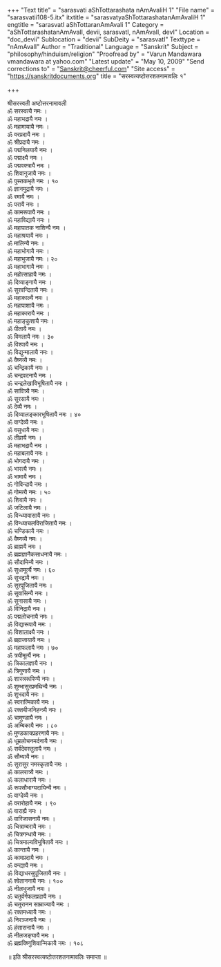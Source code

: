 +++
"Text title" = "sarasvati aShTottarashata nAmAvaliH 1"
"File name" = "sarasvatii108-5.itx"
itxtitle = "sarasvatyaShTottarashatanAmAvaliH 1"
engtitle = "sarasvatI aShTottaranAmAvali 1"
Category = "aShTottarashatanAmAvalI, devii, sarasvatI, nAmAvalI, devI"
Location = "doc_devii"
Sublocation = "devii"
SubDeity = "sarasvatI"
Texttype = "nAmAvalI"
Author = "Traditional"
Language = "Sanskrit"
Subject = "philosophy/hinduism/religion"
"Proofread by" = "Varun Mandawara vmandawara at yahoo.com"
"Latest update" = "May 10, 2009"
"Send corrections to" = "Sanskrit@cheerful.com"
"Site access" = "https://sanskritdocuments.org"
title = "सरस्वत्यष्टोत्तरशतनामावलिः १"

+++
  
 श्रीसरस्वती अष्टोत्तरनामावली   
ॐ सरस्वत्यै नमः ।  
ॐ महाभद्रायै नमः ।  
ॐ महामायायै नमः ।  
ॐ वरप्रदायै नमः ।  
ॐ श्रीप्रदायै नमः ।  
ॐ पद्मनिलयायै नमः ।  
ॐ पद्माक्ष्यै नमः ।  
ॐ पद्मवक्त्रायै नमः ।  
ॐ शिवानुजायै नमः ।  
ॐ पुस्तकभृते नमः । १०  
ॐ ज्ञानमुद्रायै नमः ।  
ॐ रमायै नमः ।  
ॐ परायै नमः ।  
ॐ कामरूपायै नमः ।  
ॐ महाविद्यायै नमः ।  
ॐ महापातक नाशिन्यै नमः ।  
ॐ महाश्रयायै नमः ।  
ॐ मालिन्यै नमः ।  
ॐ महाभोगायै नमः ।  
ॐ महाभुजायै नमः । २०  
ॐ महाभागायै नमः ।  
ॐ महोत्साहायै नमः ।  
ॐ दिव्याङ्गायै नमः ।  
ॐ सुरवन्दितायै नमः ।  
ॐ महाकाल्यै नमः ।  
ॐ महापाशायै नमः ।  
ॐ महाकारायै नमः ।  
ॐ महाङ्कुशायै नमः ।  
ॐ पीतायै नमः ।  
ॐ विमलायै नमः । ३०  
ॐ विश्वायै नमः ।  
ॐ विद्युन्मालायै नमः ।  
ॐ वैष्णव्यै नमः ।  
ॐ चन्द्रिकायै नमः ।  
ॐ चन्द्रवदनायै नमः ।  
ॐ चन्द्रलेखाविभूषितायै नमः ।  
ॐ सावित्र्यै नमः ।  
ॐ सुरसायै नमः ।  
ॐ देव्यै नमः ।  
ॐ दिव्यालङ्कारभूषितायै नमः । ४०  
ॐ वाग्देव्यै नमः ।  
ॐ वसुधायै नमः ।  
ॐ तीव्रायै नमः ।  
ॐ महाभद्रायै नमः ।  
ॐ महाबलायै नमः ।  
ॐ भोगदायै नमः ।  
ॐ भारत्यै नमः ।  
ॐ भामायै नमः ।  
ॐ गोविन्दायै नमः ।  
ॐ गोमत्यै नमः । ५०  
ॐ शिवायै नमः ।  
ॐ जटिलायै नमः ।  
ॐ विन्ध्यावासायै नमः ।  
ॐ विन्ध्याचलविराजितायै नमः ।  
ॐ चण्डिकायै नमः ।  
ॐ वैष्णव्यै नमः ।  
ॐ ब्राह्मयै नमः ।  
ॐ ब्रह्मज्ञानैकसाधनायै नमः ।  
ॐ सौदामिन्यै नमः ।  
ॐ सुधामूर्त्यै नमः । ६०  
ॐ सुभद्रायै नमः ।  
ॐ सुरपूजितायै नमः ।  
ॐ सुवासिन्यै नमः ।  
ॐ सुनासायै नमः ।  
ॐ विनिद्रायै नमः ।  
ॐ पद्मलोचनायै नमः ।  
ॐ विद्यारूपायै नमः ।  
ॐ विशालाक्ष्यै नमः ।  
ॐ ब्रह्मजायायै नमः ।  
ॐ महाफलायै नमः । ७०  
ॐ त्रयीमूर्त्यै नमः ।  
ॐ त्रिकालज्ञायै नमः ।  
ॐ त्रिगुणायै नमः ।  
ॐ शास्त्ररूपिण्यै नमः ।  
ॐ शुम्भासुरप्रमथिन्यै नमः ।  
ॐ शुभदायै नमः ।  
ॐ स्वरात्मिकायै नमः ।  
ॐ रक्तबीजनिहन्त्र्यै नमः ।  
ॐ चामुण्डायै नमः ।  
ॐ अम्बिकायै नमः । ८०  
ॐ मुण्डकायप्रहरणायै नमः ।  
ॐ धूम्रलोचनमर्दनायै नमः ।  
ॐ सर्वदेवस्तुतायै नमः ।  
ॐ सौम्यायै नमः ।  
ॐ सुरासुर नमस्कृतायै नमः ।  
ॐ कालरात्र्यै नमः ।  
ॐ कलाधारायै नमः ।  
ॐ रूपसौभाग्यदायिन्यै नमः ।  
ॐ वाग्देव्यै नमः ।  
ॐ वरारोहायै नमः । ९०  
ॐ वाराह्यै नमः ।  
ॐ वारिजासनायै नमः ।  
ॐ चित्राम्बरायै नमः ।  
ॐ चित्रगन्धायै नमः ।  
ॐ चित्रमाल्यविभूषितायै नमः ।  
ॐ कान्तायै नमः ।  
ॐ कामप्रदायै नमः ।  
ॐ वन्द्यायै नमः ।  
ॐ विद्याधरसुपूजितायै नमः ।  
ॐ श्वेताननायै नमः । १००  
ॐ नीलभुजायै नमः ।  
ॐ चतुर्वर्गफलप्रदायै नमः ।  
ॐ चतुरानन साम्राज्यायै नमः ।  
ॐ रक्तमध्यायै नमः ।  
ॐ निरञ्जनायै नमः ।  
ॐ हंसासनायै नमः ।  
ॐ नीलजङ्घायै नमः ।  
ॐ ब्रह्मविष्णुशिवान्मिकायै नमः । १०८  
  
॥ इति श्रीसरस्वत्यष्टोत्तरशतनामावलिः  समाप्ता ॥  
  
  
  
